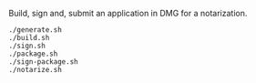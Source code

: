 Build, sign and, submit an application in DMG for a notarization.

```
./generate.sh
./build.sh
./sign.sh
./package.sh
./sign-package.sh
./notarize.sh
```
